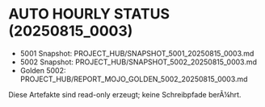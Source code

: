 ﻿# AUTO HOURLY STATUS (20250815_0003)

- 5001 Snapshot: PROJECT_HUB/SNAPSHOT_5001_20250815_0003.md
- 5002 Snapshot: PROJECT_HUB/SNAPSHOT_5002_20250815_0003.md
- Golden 5002: PROJECT_HUB/REPORT_MOJO_GOLDEN_5002_20250815_0003.md

Diese Artefakte sind read-only erzeugt; keine Schreibpfade berÃ¼hrt.
